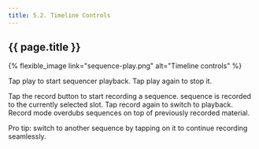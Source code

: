 ```yaml
---
title: 5.2. Timeline Controls
---
```


## {{ page.title }}

{% flexible_image link="sequence-play.png" alt="Timeline controls" %}

Tap play to start sequencer playback. Tap play again to stop it.

Tap the record button to start recording a sequence. sequence is recorded to the currently selected slot. Tap record again to switch to playback. Record mode overdubs sequences on top of previously recorded material.

Pro tip: switch to another sequence by tapping on it to continue recording seamlessly.
